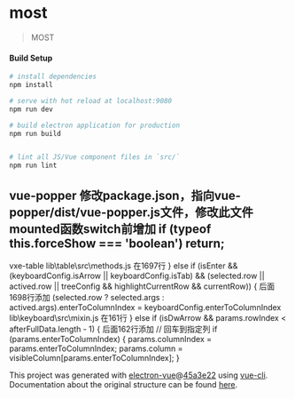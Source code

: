 # most

> MOST

#### Build Setup

``` bash
# install dependencies
npm install

# serve with hot reload at localhost:9080
npm run dev

# build electron application for production
npm run build


# lint all JS/Vue component files in `src/`
npm run lint

```

vue-popper
  修改package.json，指向vue-popper/dist/vue-popper.js文件，修改此文件mounted函数switch前增加
      if (typeof this.forceShow === 'boolean') return;
---

vxe-table
  lib\table\src\methods.js
    在1697行
      } else if (isEnter && (keyboardConfig.isArrow || keyboardConfig.isTab) && (selected.row || actived.row || treeConfig && highlightCurrentRow && currentRow)) {
    后面1698行添加
      (selected.row ? selected.args : actived.args).enterToColumnIndex = keyboardConfig.enterToColumnIndex
  lib\keyboard\src\mixin.js
    在161行
      } else if (isDwArrow && params.rowIndex < afterFullData.length - 1) {
    后面162行添加
      // 回车到指定列
      if (params.enterToColumnIndex) {
        params.columnIndex = params.enterToColumnIndex;
        params.column = visibleColumn[params.enterToColumnIndex];
      }

This project was generated with [electron-vue](https://github.com/SimulatedGREG/electron-vue)@[45a3e22](https://github.com/SimulatedGREG/electron-vue/tree/45a3e224e7bb8fc71909021ccfdcfec0f461f634) using [vue-cli](https://github.com/vuejs/vue-cli). Documentation about the original structure can be found [here](https://simulatedgreg.gitbooks.io/electron-vue/content/index.html).

